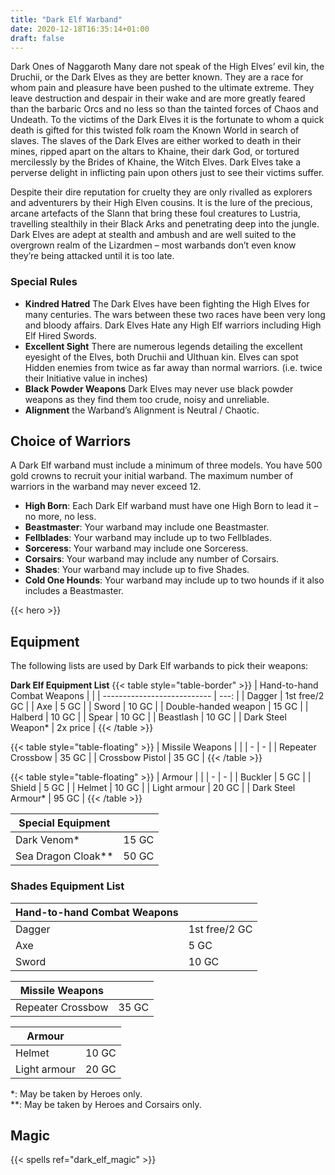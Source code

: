 ```yaml
---
title: "Dark Elf Warband"
date: 2020-12-18T16:35:14+01:00
draft: false
---
```

Dark Ones of Naggaroth Many dare not speak of the High Elves’ evil kin, the Druchii, or the Dark Elves as they are better known. They are a race for whom pain and pleasure have been pushed to the ultimate extreme. They leave destruction and despair in their wake and are more greatly feared than the barbaric Orcs and no less so than the tainted forces of Chaos and Undeath. To the victims of the Dark Elves it is the fortunate to whom a quick death is gifted for this twisted folk roam the Known World in search of slaves. The slaves of the Dark Elves are either worked to death in their mines, ripped apart on the altars to Khaine, their dark God, or tortured mercilessly by the Brides of Khaine, the Witch Elves. Dark Elves take a perverse delight in inflicting pain upon others just to see their victims suffer.

Despite their dire reputation for cruelty they are only rivalled as explorers and adventurers by their High Elven cousins. It is the lure of the precious, arcane artefacts of the Slann that bring these foul creatures to Lustria, travelling stealthily in their Black Arks and penetrating deep into the jungle. Dark Elves are adept at stealth and ambush and are well suited to the overgrown realm of the Lizardmen – most warbands don’t even know they’re being attacked until it is too late.
### Special Rules
- __Kindred Hatred__
  The Dark Elves have been fighting the High Elves for many centuries. The wars between these two races have been very long and bloody affairs. Dark Elves Hate any High Elf warriors including High Elf Hired Swords.
- __Excellent Sight__
  There are numerous legends detailing the excellent eyesight of the Elves, both Druchii and Ulthuan kin. Elves can spot Hidden enemies from twice as far away than normal warriors. (i.e. twice their Initiative value in inches)
- __Black Powder Weapons__
  Dark Elves may never use black powder weapons as they find them too crude, noisy and unreliable.
- __Alignment__ the Warband’s Alignment is Neutral / Chaotic.

## Choice of Warriors
A Dark Elf warband must include a minimum of three models. You have 500 gold crowns to recruit your initial warband. The maximum number of warriors in the warband may never exceed 12.
* __High Born__: Each Dark Elf warband must have one High Born to lead it – no more, no less.
* __Beastmaster__: Your warband may include one Beastmaster.
* __Fellblades__: Your warband may include up to two Fellblades.
* __Sorceress__: Your warband may include one Sorceress.
* __Corsairs__: Your warband may include any number of Corsairs.
* __Shades__: Your warband may include up to five Shades.
* __Cold One Hounds__: Your warband may include up to two hounds if it also includes a Beastmaster.

{{< hero >}}

## Equipment
The following lists are used by Dark Elf warbands to pick their weapons:

__Dark Elf Equipment List__
{{< table style="table-border" >}}
| Hand-to-hand Combat Weapons |      |
| --------------------------- | ---: |
| Dagger                      | 1st free/2 GC |
| Axe                         | 5 GC |
| Sword                       | 10 GC |
| Double-handed weapon        | 15 GC |
| Halberd                     | 10 GC |
| Spear                       | 10 GC |
| Beastlash                   | 10 GC |
| Dark Steel Weapon*          | 2x price |
{{< /table >}}

{{< table style="table-floating" >}}
| Missile Weapons | |
| - | - |
| Repeater Crossbow | 35 GC |
| Crossbow Pistol | 35 GC |
{{< /table >}}

{{< table style="table-floating" >}}
| Armour | |
| - | - |
| Buckler | 5 GC |
| Shield | 5 GC |
| Helmet | 10 GC |
| Light armour | 20 GC |
| Dark Steel Armour* | 95 GC |
{{< /table >}}

|Special Equipment| |
| - | - |
| Dark Venom* | 15 GC |
| Sea Dragon Cloak** | 50 GC |

### Shades Equipment List

| Hand-to-hand Combat Weapons | |
| - | - |
| Dagger | 1st free/2 GC |
| Axe | 5 GC |
| Sword | 10 GC |

|Missile Weapons| |
| - | - |
| Repeater Crossbow | 35 GC |

| Armour | |
| - | - |
| Helmet | 10 GC |
| Light armour | 20 GC |

*: May be taken by Heroes only.  
**: May be taken by Heroes and Corsairs only.


## Magic

{{< spells ref="dark_elf_magic" >}}
